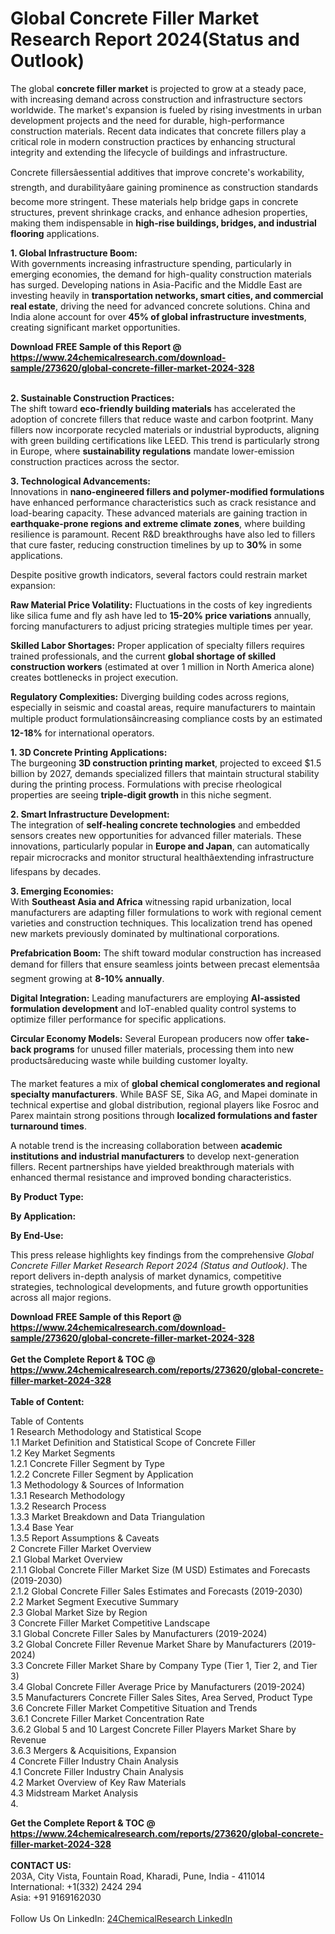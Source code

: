 <h1>Global Concrete Filler Market Research Report 2024(Status and Outlook)</h1><p>The global <strong>concrete filler market</strong> is projected to grow at a steady pace, with increasing demand across construction and infrastructure sectors worldwide. The market's expansion is fueled by rising investments in urban development projects and the need for durable, high-performance construction materials. Recent data indicates that concrete fillers play a critical role in modern construction practices by enhancing structural integrity and extending the lifecycle of buildings and infrastructure.</p><p>Concrete fillersâessential additives that improve concrete's workability, strength, and durabilityâare gaining prominence as construction standards become more stringent. These materials help bridge gaps in concrete structures, prevent shrinkage cracks, and enhance adhesion properties, making them indispensable in <strong>high-rise buildings, bridges, and industrial flooring</strong> applications.</p><p><strong>1. Global Infrastructure Boom:</strong><br>
With governments increasing infrastructure spending, particularly in emerging economies, the demand for high-quality construction materials has surged. Developing nations in Asia-Pacific and the Middle East are investing heavily in <strong>transportation networks, smart cities, and commercial real estate</strong>, driving the need for advanced concrete solutions. China and India alone account for over <strong>45% of global infrastructure investments</strong>, creating significant market opportunities.</p><div><b>Download FREE Sample of this Report @ 
            <a href="https://www.24chemicalresearch.com/download-sample/273620/global-concrete-filler-market-2024-328">
            https://www.24chemicalresearch.com/download-sample/273620/global-concrete-filler-market-2024-328</a></b></div><br><p><strong>2. Sustainable Construction Practices:</strong><br>
The shift toward <strong>eco-friendly building materials</strong> has accelerated the adoption of concrete fillers that reduce waste and carbon footprint. Many fillers now incorporate recycled materials or industrial byproducts, aligning with green building certifications like LEED. This trend is particularly strong in Europe, where <strong>sustainability regulations</strong> mandate lower-emission construction practices across the sector.</p><p><strong>3. Technological Advancements:</strong><br>
Innovations in <strong>nano-engineered fillers and polymer-modified formulations</strong> have enhanced performance characteristics such as crack resistance and load-bearing capacity. These advanced materials are gaining traction in <strong>earthquake-prone regions and extreme climate zones</strong>, where building resilience is paramount. Recent R&amp;D breakthroughs have also led to fillers that cure faster, reducing construction timelines by up to <strong>30%</strong> in some applications.</p><p>Despite positive growth indicators, several factors could restrain market expansion:</p><p><strong>Raw Material Price Volatility:</strong> Fluctuations in the costs of key ingredients like silica fume and fly ash have led to <strong>15-20% price variations</strong> annually, forcing manufacturers to adjust pricing strategies multiple times per year.</p><p><strong>Skilled Labor Shortages:</strong> Proper application of specialty fillers requires trained professionals, and the current <strong>global shortage of skilled construction workers</strong> (estimated at over 1 million in North America alone) creates bottlenecks in project execution.</p><p><strong>Regulatory Complexities:</strong> Diverging building codes across regions, especially in seismic and coastal areas, require manufacturers to maintain multiple product formulationsâincreasing compliance costs by an estimated <strong>12-18%</strong> for international operators.</p><p><strong>1. 3D Concrete Printing Applications:</strong><br>
The burgeoning <strong>3D construction printing market</strong>, projected to exceed $1.5 billion by 2027, demands specialized fillers that maintain structural stability during the printing process. Formulations with precise rheological properties are seeing <strong>triple-digit growth</strong> in this niche segment.</p><p><strong>2. Smart Infrastructure Development:</strong><br>
The integration of <strong>self-healing concrete technologies</strong> and embedded sensors creates new opportunities for advanced filler materials. These innovations, particularly popular in <strong>Europe and Japan</strong>, can automatically repair microcracks and monitor structural healthâextending infrastructure lifespans by decades.</p><p><strong>3. Emerging Economies:</strong><br>
With <strong>Southeast Asia and Africa</strong> witnessing rapid urbanization, local manufacturers are adapting filler formulations to work with regional cement varieties and construction techniques. This localization trend has opened new markets previously dominated by multinational corporations.</p><p><strong>Prefabrication Boom:</strong> The shift toward modular construction has increased demand for fillers that ensure seamless joints between precast elementsâa segment growing at <strong>8-10% annually</strong>.</p><p><strong>Digital Integration:</strong> Leading manufacturers are employing <strong>AI-assisted formulation development</strong> and IoT-enabled quality control systems to optimize filler performance for specific applications.</p><p><strong>Circular Economy Models:</strong> Several European producers now offer <strong>take-back programs</strong> for unused filler materials, processing them into new productsâreducing waste while building customer loyalty.</p><p>The market features a mix of <strong>global chemical conglomerates and regional specialty manufacturers</strong>. While BASF SE, Sika AG, and Mapei dominate in technical expertise and global distribution, regional players like Fosroc and Parex maintain strong positions through <strong>localized formulations and faster turnaround times</strong>.</p><p>A notable trend is the increasing collaboration between <strong>academic institutions and industrial manufacturers</strong> to develop next-generation fillers. Recent partnerships have yielded breakthrough materials with enhanced thermal resistance and improved bonding characteristics.</p><p><strong>By Product Type:</strong></p><p><strong>By Application:</strong></p><p><strong>By End-Use:</strong></p><p>This press release highlights key findings from the comprehensive <em>Global Concrete Filler Market Research Report 2024 (Status and Outlook)</em>. The report delivers in-depth analysis of market dynamics, competitive strategies, technological developments, and future growth opportunities across all major regions.</p><div><b>Download FREE Sample of this Report @ 
            <a href="https://www.24chemicalresearch.com/download-sample/273620/global-concrete-filler-market-2024-328">
            https://www.24chemicalresearch.com/download-sample/273620/global-concrete-filler-market-2024-328</a></b></div><br><div><b>Get the Complete Report & TOC @ 
            <a href="https://www.24chemicalresearch.com/reports/273620/global-concrete-filler-market-2024-328">
            https://www.24chemicalresearch.com/reports/273620/global-concrete-filler-market-2024-328</a></b></div><br>
            <b>Table of Content:</b><p>Table of Contents<br />
1 Research Methodology and Statistical Scope<br />
1.1 Market Definition and Statistical Scope of Concrete Filler<br />
1.2 Key Market Segments<br />
1.2.1 Concrete Filler Segment by Type<br />
1.2.2 Concrete Filler Segment by Application<br />
1.3 Methodology & Sources of Information<br />
1.3.1 Research Methodology<br />
1.3.2 Research Process<br />
1.3.3 Market Breakdown and Data Triangulation<br />
1.3.4 Base Year<br />
1.3.5 Report Assumptions & Caveats<br />
2 Concrete Filler Market Overview<br />
2.1 Global Market Overview<br />
2.1.1 Global Concrete Filler Market Size (M USD) Estimates and Forecasts (2019-2030)<br />
2.1.2 Global Concrete Filler Sales Estimates and Forecasts (2019-2030)<br />
2.2 Market Segment Executive Summary<br />
2.3 Global Market Size by Region<br />
3 Concrete Filler Market Competitive Landscape<br />
3.1 Global Concrete Filler Sales by Manufacturers (2019-2024)<br />
3.2 Global Concrete Filler Revenue Market Share by Manufacturers (2019-2024)<br />
3.3 Concrete Filler Market Share by Company Type (Tier 1, Tier 2, and Tier 3)<br />
3.4 Global Concrete Filler Average Price by Manufacturers (2019-2024)<br />
3.5 Manufacturers Concrete Filler Sales Sites, Area Served, Product Type<br />
3.6 Concrete Filler Market Competitive Situation and Trends<br />
3.6.1 Concrete Filler Market Concentration Rate<br />
3.6.2 Global 5 and 10 Largest Concrete Filler Players Market Share by Revenue<br />
3.6.3 Mergers & Acquisitions, Expansion<br />
4 Concrete Filler Industry Chain Analysis<br />
4.1 Concrete Filler Industry Chain Analysis<br />
4.2 Market Overview of Key Raw Materials<br />
4.3 Midstream Market Analysis<br />
4.</p><div><b>Get the Complete Report & TOC @ 
            <a href="https://www.24chemicalresearch.com/reports/273620/global-concrete-filler-market-2024-328">
            https://www.24chemicalresearch.com/reports/273620/global-concrete-filler-market-2024-328</a></b></div><br><b>CONTACT US:</b><br>
            203A, City Vista, Fountain Road, Kharadi, Pune, India - 411014<br>
            International: +1(332) 2424 294<br>
            Asia: +91 9169162030 <br><br>
            Follow Us On LinkedIn: <a href="https://www.linkedin.com/company/24chemicalresearch/">24ChemicalResearch LinkedIn</a>